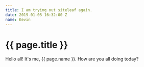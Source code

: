 ```yaml
---
title: I am trying out siteleaf again.
date: 2019-01-05 16:32:00 Z
name: Kevin
---
```


# {{ page.title }}

Hello all! It's me, {{ page.name }}. How are you all doing today?